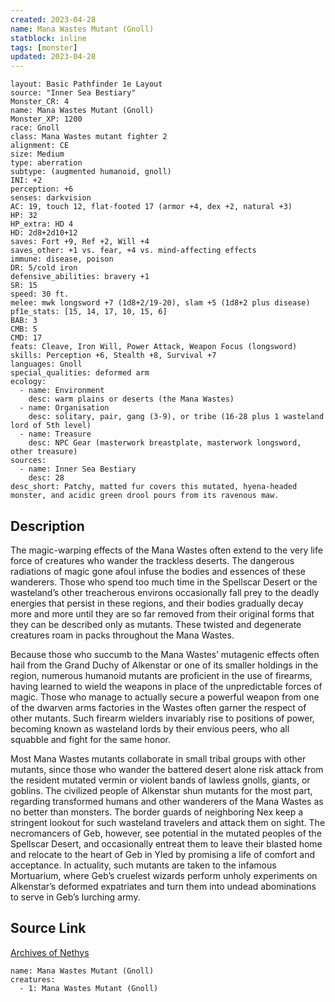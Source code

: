 ```yaml
---
created: 2023-04-28
name: Mana Wastes Mutant (Gnoll)
statblock: inline
tags: [monster]
updated: 2023-04-28
---
```

```statblock
layout: Basic Pathfinder 1e Layout
source: "Inner Sea Bestiary"
Monster_CR: 4
name: Mana Wastes Mutant (Gnoll)
Monster_XP: 1200
race: Gnoll
class: Mana Wastes mutant fighter 2
alignment: CE
size: Medium
type: aberration
subtype: (augmented humanoid, gnoll)
INI: +2
perception: +6
senses: darkvision
AC: 19, touch 12, flat-footed 17 (armor +4, dex +2, natural +3)
HP: 32
HP_extra: HD 4
HD: 2d8+2d10+12
saves: Fort +9, Ref +2, Will +4
saves_other: +1 vs. fear, +4 vs. mind-affecting effects
immune: disease, poison
DR: 5/cold iron
defensive_abilities: bravery +1
SR: 15
speed: 30 ft.
melee: mwk longsword +7 (1d8+2/19-20), slam +5 (1d8+2 plus disease)
pf1e_stats: [15, 14, 17, 10, 15, 6]
BAB: 3
CMB: 5
CMD: 17
feats: Cleave, Iron Will, Power Attack, Weapon Focus (longsword)
skills: Perception +6, Stealth +8, Survival +7
languages: Gnoll
special_qualities: deformed arm
ecology:
  - name: Environment
    desc: warm plains or deserts (the Mana Wastes)
  - name: Organisation
    desc: solitary, pair, gang (3-9), or tribe (16-28 plus 1 wasteland lord of 5th level)
  - name: Treasure
    desc: NPC Gear (masterwork breastplate, masterwork longsword, other treasure)
sources:
  - name: Inner Sea Bestiary
    desc: 28
desc_short: Patchy, matted fur covers this mutated, hyena-headed monster, and acidic green drool pours from its ravenous maw.
```
## Description
The magic-warping effects of the Mana Wastes often extend to the very life force of creatures who wander the trackless deserts. The dangerous radiations of magic gone afoul infuse the bodies and essences of these wanderers. Those who spend too much time in the Spellscar Desert or the wasteland’s other treacherous environs occasionally fall prey to the deadly energies that persist in these regions, and their bodies gradually decay more and more until they are so far removed from their original forms that they can be described only as mutants. These twisted and degenerate creatures roam in packs throughout the Mana Wastes.

Because those who succumb to the Mana Wastes’ mutagenic effects often hail from the Grand Duchy of Alkenstar or one of its smaller holdings in the region, numerous humanoid mutants are proficient in the use of firearms, having learned to wield the weapons in place of the unpredictable forces of magic. Those who manage to actually secure a powerful weapon from one of the dwarven arms factories in the Wastes often garner the respect of other mutants. Such firearm wielders invariably rise to positions of power, becoming known as wasteland lords by their envious peers, who all squabble and fight for the same honor.

Most Mana Wastes mutants collaborate in small tribal groups with other mutants, since those who wander the battered desert alone risk attack from the resident mutated vermin or violent bands of lawless gnolls, giants, or goblins. The civilized people of Alkenstar shun mutants for the most part, regarding transformed humans and other wanderers of the Mana Wastes as no better than monsters. The border guards of neighboring Nex keep a stringent lookout for such wasteland travelers and attack them on sight. The necromancers of Geb, however, see potential in the mutated peoples of the Spellscar Desert, and occasionally entreat them to leave their blasted home and relocate to the heart of Geb in Yled by promising a life of comfort and acceptance. In actuality, such mutants are taken to the infamous Mortuarium, where Geb’s cruelest wizards perform unholy experiments on Alkenstar’s deformed expatriates and turn them into undead abominations to serve in Geb’s lurching army.
## Source Link
[Archives of Nethys](https://aonprd.com/MonsterDisplay.aspx?ItemName=Mana%20Wastes%20Mutant%20(Gnoll))
```encounter-table
name: Mana Wastes Mutant (Gnoll)
creatures:
  - 1: Mana Wastes Mutant (Gnoll)
```

